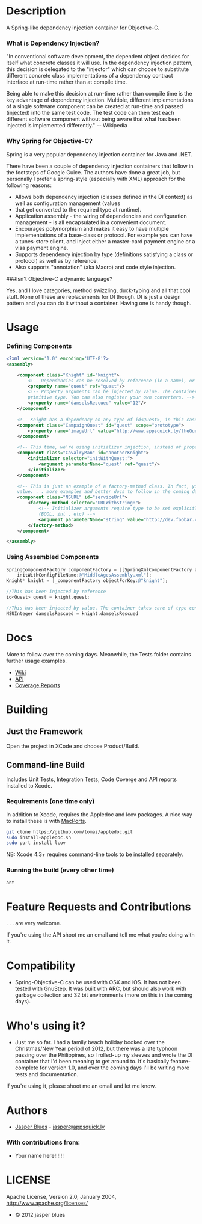 # Description

A Spring-like dependency injection container for Objective-C.

### What is Dependency Injection? 

"In conventional software development, the dependent object decides for itself what concrete classes it will use. 
In the dependency injection pattern, this decision is delegated to the "injector" which can choose to substitute 
different concrete class implementations of a dependency contract interface at run-time rather than at compile time.

Being able to make this decision at run-time rather than compile time is the key advantage of dependency injection. 
Multiple, different implementations of a single software component can be created at run-time and passed (injected) 
into the same test code. The test code can then test each different software component without being aware that what 
has been injected is implemented differently." -- Wikipedia

### Why Spring for Objective-C?

Spring is a very popular dependency injection container for Java and .NET. 

There have been a couple of dependency injection containers that follow in the footsteps of Google Guice. The authors
have done a great job, but personally I prefer a spring-style (especially with XML) approach for the following 
reasons:

* Allows both dependency injection (classes defined in the DI context) as well as configuration management (values 
* that get converted to the required type at runtime).
* Application assembly - the wiring of dependencies and configuration management - is all encapsulated in a convenient document. 
* Encourages polymorphism and makes it easy to have multiple implementations of a base-class or protocol. For example
 you can have a tunes-store client, and inject either a master-card payment engine or a visa payment engine.
* Supports dependency injection by type (definitions satisfying a class or protocol) as well as by reference. 
* Also supports "annotation" (aka Macro) and code style injection.

###Isn't Objective-C a dynamic language? 

Yes, and I love categories, method swizzling, duck-typing and all that cool stuff. None of these are replacements for 
DI though. DI is just a design pattern and you can do it without a container. Having one is handy though. 


# Usage

### Defining Components


```xml
<?xml version='1.0' encoding='UTF-8'?>
<assembly>

    <component class="Knight" id="knight">
        <!-- Dependencies can be resolved by reference (ie a name), or by matching the required type or protocol -->
        <property name="quest" ref="quest"/>
        <!-- Property arguments can be injected by value. The container will look up the required class or 
        primitive type. You can also register your own converters. -->
        <property name="damselsRescued" value="12"/>
    </component>
    
    <!-- Knight has a dependency on any type of id<Quest>, in this case it's a [CampaignQuest class] -->
    <component class="CampaignQuest" id="quest" scope="prototype">
        <property name="imageUrl" value="http://www.appsquick.ly/theQuest.jpg"/>
    </component>

    <!-- This time, we're using initializer injection, instead of property injection -->
    <component class="CavalryMan" id="anotherKnight">
        <initializer selector="initWithQuest:">
            <argument parameterName="quest" ref="quest"/>
        </initializer>
    </component>

    <!-- This is just an example of a factory-method class. In fact, you could just inject an NSURL instance directly by 
    value. . . more examples and better docs to follow in the coming days. -->
    <component class="NSURL" id="serviceUrl">
        <factory-method selector="URLWithString:">
            <!-- Initializer arguments require type to be set explicitly, unless the type is a primitive 
            (BOOL, int , etc) -->
            <argument parameterName="string" value="http://dev.foobar.com/service/" required-type="NSString" />
        </factory-method>
    </component>

</assembly>
```

### Using Assembled Components 

```objective-c
SpringComponentFactory componentFactory = [[SpringXmlComponentFactory alloc] 
    initWithConfigFileName:@"MiddleAgesAssembly.xml"];
Knight* knight = [_componentFactory objectForKey:@"knight"];

//This has been injected by reference
id<Quest> quest = knight.quest; 

//This has been injected by value. The container takes care of type conversion. 
NSUInteger damselsRescued = knight.damselsRescued 

```

# Docs

More to follow over the coming days. Meanwhile, the Tests folder contains further usage examples.

* <a href="https://github.com/jasperblues/spring-objective-c/wiki">Wiki</a>
* <a href="http://jasperblues.github.com/spring-objective-c/api/index.html">API</a>
* <a href="http://jasperblues.github.com/spring-objective-c/coverage/index.html">Coverage Reports</a>

# Building 

## Just the Framework

Open the project in XCode and choose Product/Build. 

## Command-line Build

Includes Unit Tests, Integration Tests, Code Coverge and API reports installed to Xcode. 

### Requirements (one time only)

In addition to Xcode, requires the Appledoc and lcov packages. A nice way to install these is with <a href="http://www.macports.org/install.php">MacPorts</a>.

```sh
git clone https://github.com/tomaz/appledoc.git
sudo install-appledoc.sh
sudo port install lcov
```

NB: Xcode 4.3+ requires command-line tools to be installed separately. 

### Running the build (every other time)

```sh
ant 
```
# Feature Requests and Contributions

. . . are very welcome. 

If you're using the API shoot me an email and tell me what you're doing with it. 

# Compatibility 

* Spring-Objective-C can be used with OSX and iOS. It has not been tested with GnuStep. It was built with ARC, but
should also work with garbage collection and 32 bit environments (more on this in the coming days). 

# Who's using it? 

* Just me so far. I had a family beach holiday booked over the Christmas/New Year period of 2012, but there was a late typhoon passing over
 the Philippines, so I rolled-up my sleeves and wrote the DI container that I'd been meaning to get around to. It's basically feature-complete for
 version 1.0, and over the coming days I'll be writing more tests and documentation.
 
 If you're using it, please shoot me an email and let me know.
 
# Authors

* <a href="http://ph.linkedin.com/pub/jasper-blues/8/163/778">Jasper Blues</a> - <a href="mailto:jasper@appsquick.ly?Subject=spring-objective-c">jasper@appsquick.ly</a>
         
### With contributions from: 

* Your name here!!!!!!


# LICENSE

Apache License, Version 2.0, January 2004, http://www.apache.org/licenses/

* © 2012 jasper blues


